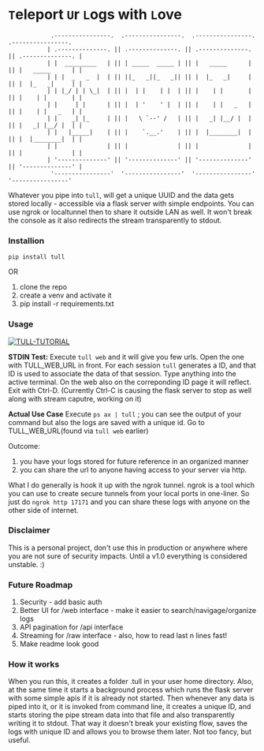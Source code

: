 # `T`eleport `U`r `L`ogs with `L`ove

```
            .----------------.  .----------------.  .----------------.  .----------------.   
           | .--------------. || .--------------. || .--------------. || .--------------. |  
           | |  _________   | || | _____  _____ | || |   _____      | || |   _____      | |  
           | | |  _   _  |  | || ||_   _||_   _|| || |  |_   _|     | || |  |_   _|     | |  
           | | |_/ | | \_|  | || |  | |    | |  | || |    | |       | || |    | |       | |  
           | |     | |      | || |  | '    ' |  | || |    | |   _   | || |    | |   _   | |  
           | |    _| |_     | || |   \ `--' /   | || |   _| |__/ |  | || |   _| |__/ |  | |  
           | |   |_____|    | || |    `.__.'    | || |  |________|  | || |  |________|  | |  
           | |              | || |              | || |              | || |              | |  
           | '--------------' || '--------------' || '--------------' || '--------------' |  
            '----------------'  '----------------'  '----------------'  '----------------'   
```
Whatever you pipe into `tull`, will get a unique UUID and the data gets stored locally - accessible via a flask server with simple endpoints. You can use ngrok or localtunnel then to share it outside LAN as well. It won't break the console as it also redirects the stream transparently to stdout.

### Installion

`pip install tull`

OR

1. clone the repo
2. create a venv and activate it
3. pip install -r requirements.txt

### Usage

[![TULL-TUTORIAL](https://img.youtube.com/vi/AQ6V2fIx1tw/0.jpg)](https://www.youtube.com/watch?v=AQ6V2fIx1tw)

**STDIN Test:**
Execute `tull web` and it will give you few urls. Open the one with TULL_WEB_URL in front.
For each session `tull` generates a ID, and that ID is used to associate the data of that session.
Type anything into the active terminal. On the web also on the correponding ID page it will reflect.
Exit with Ctrl-D. (Currently Ctrl-C is causing the flask server to stop as well along with stream caputre, working on it)

**Actual Use Case**
Execute `ps ax | tull` ; you can see the output of your command but also the logs are saved with a unique id. Go to TULL_WEB_URL(found via `tull web` earlier)

Outcome:
1. you have your logs stored for future reference in an organized manner
2. you can share the url to anyone having access to your server via http. 

What I do generally is hook it up with the ngrok tunnel. ngrok is a tool which you can use to create secure tunnels from your local ports in one-liner. So just do ```ngrok http 17171``` and you can share these logs with anyone on the other side of internet.

### Disclaimer

This is a personal project, don't use this in production or anywhere where you are not sure of security impacts. Until a v1.0 everything is considered unstable. :)

### Future Roadmap

 1. Security - add basic auth 
 2. Better UI for /web interface - make it easier to search/navigage/organize logs
 3. API pagination for /api interface
 4. Streaming for /raw interface - also, how to read last n lines fast!
 5. Make readme look good

### How it works

When you run this, it creates a folder .tull in your user home directory. Also, at the same time it starts a background process which runs the flask server with some simple apis if it is already not started. Then whenever any data is piped into it, or it is invoked from command line, it creates a unique ID, and starts storing the pipe stream data into that file and also transparently writing it to stdout. That way it doesn't break your existing flow, saves the logs with unique ID and allows you to browse them later. Not too fancy, but useful.
